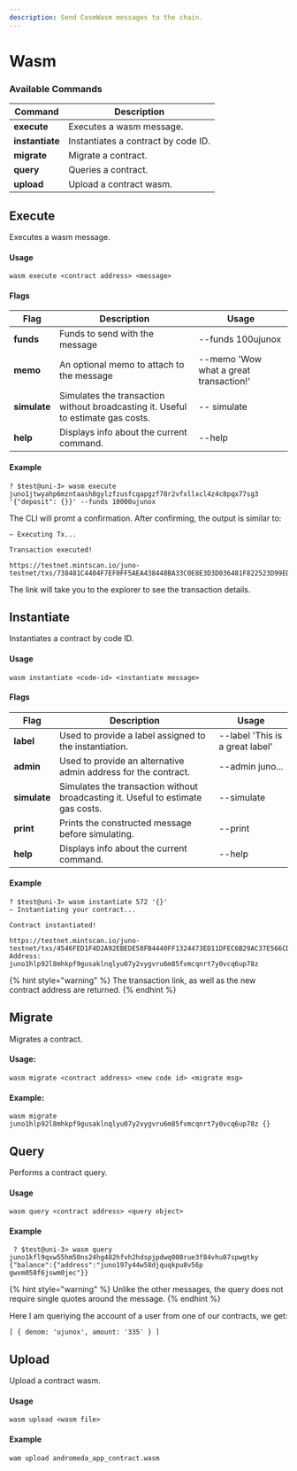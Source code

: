 ```yaml
---
description: Send CosmWasm messages to the chain.
---
```


# Wasm

### Available Commands

| Command         | Description                         |
| --------------- | ----------------------------------- |
| **execute**     | Executes a wasm message.            |
| **instantiate** | Instantiates a contract by code ID. |
| **migrate**     | Migrate a contract.                 |
| **query**       | Queries a contract.                 |
| **upload**      | Upload a contract wasm.             |

## Execute

Executes a wasm message.

#### Usage

```
wasm execute <contract address> <message>
```

#### Flags

| Flag         | Description                                                                      | Usage                                  |
| ------------ | -------------------------------------------------------------------------------- | -------------------------------------- |
| **funds**    | Funds to send with the message                                                   | --funds 100ujunox                      |
| **memo**     | An optional memo to attach to the message                                        | --memo 'Wow what a great transaction!' |
| **simulate** | Simulates the transaction without broadcasting it. Useful to estimate gas costs. | -- simulate                            |
| **help**     | Displays info about the current command.                                         | --help                                 |

#### Example

```
? $test@uni-3> wasm execute juno1jtwyahp6mzntaash8gylzfzusfcqapgzf78r2vfxllxcl4z4c8pqx77sg3 '{"deposit": {}}' --funds 10000ujunox
```

The CLI will promt a confirmation. After confirming, the output is similar to:

```
– Executing Tx...

Transaction executed!

https://testnet.mintscan.io/juno-testnet/txs/738481C4404F7EF0FF5AEA438448BA33C0E8E3D3D036481F822523D99ED40DB5
```

The link will take you to the explorer to see the transaction details.

## Instantiate

Instantiates a contract by code ID.

#### Usage

```
wasm instantiate <code-id> <instantiate message>
```

#### Flags

| Flag         | Description                                                                      | Usage                           |
| ------------ | -------------------------------------------------------------------------------- | ------------------------------- |
| **label**    | Used to provide a label assigned to the instantiation.                           | --label 'This is a great label' |
| **admin**    | Used to provide an alternative admin address for the contract.                   | --admin juno...                 |
| **simulate** | Simulates the transaction without broadcasting it. Useful to estimate gas costs. | --simulate                      |
| **print**    | Prints the constructed message before simulating.                                | --print                         |
| **help**     | Displays info about the current command.                                         | --help                          |

#### Example

```
? $test@uni-3> wasm instantiate 572 '{}'
– Instantiating your contract...

Contract instantiated!

https://testnet.mintscan.io/juno-testnet/txs/4546FED1F4D2A92EBEDE58FB4440FF1324473ED11DFEC6B29AC37E566CD3CCB7
Address: juno1hlp92l8mhkpf9gusaklnqlyu07y2vygvru6m85fvmcqnrt7y0vcq6up78z
```

{% hint style="warning" %}
The transaction link, as well as the new contract address are returned.
{% endhint %}

## Migrate

Migrates a contract.

#### Usage:&#x20;

```
wasm migrate <contract address> <new code id> <migrate msg>
```

#### Example:

```
wasm migrate juno1hlp92l8mhkpf9gusaklnqlyu07y2vygvru6m85fvmcqnrt7y0vcq6up78z {}
```

## Query

Performs a contract query.

#### Usage

```
wasm query <contract address> <query object> 
```

#### Example

```
 ? $test@uni-3> wasm query juno1kfl9qxw55hm50ns24hg482hfvh2hdspjpdwq008rue3f84vhu07spwgtky {"balance":{"address":"juno197y44w58djquqkpu8v56p
gwvm058f6jswm0jec"}} 
```

{% hint style="warning" %}
Unlike the other messages, the query does not require single quotes around the message.
{% endhint %}

Here I am queriying the account of a user from one of our contracts, we get:

```
[ { denom: 'ujunox', amount: '335' } ] 
```

## Upload

Upload a contract wasm.

#### Usage

```
wasm upload <wasm file> 
```

#### Example

```
wam upload andromeda_app_contract.wasm
```
